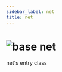 ```yaml
---
sidebar_label: net
title: net
---
```


# <img src='/img/wiki/base.png' alt='base' data-tag='env-tag' /> net
net's entry class<br/>

